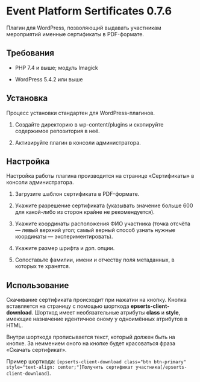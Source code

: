 # Event Platform Sertificates 0.7.6

Плагин для WordPress, позволяющий выдавать участникам мероприятий именные сертификаты в PDF-формате.

## Требования

* PHP 7.4 и выше; модуль Imagick

* WordPress 5.4.2 или выше

## Установка

Процесс установки стандартен для WordPress-плагинов.

1. Создайте директорию в wp-content/plugins и скопируйте содержимое репозитория в неё.

2. Активируйте плагин в консоли администратора.

## Настройка

Настройка работы плагина производится на странице «Сертификаты» в консоли администратора.

1. Загрузите шаблон сертификата в PDF-формате.

2. Укажите разрешение сертификата (указывать значение больше 600 для какой-либо из сторон крайне не рекомендуется).

3. Укажите координаты расположения ФИО участника (точка отсчёта — левый верхний угол; самый верный способ узнать нужные координаты — экспериментировать).

4. Укажите размер шрифта и доп. опции.

5. Сопоставьте фамилии, имени и отчеству поля метаданных, в которых те хранятся.

## Использование

Скачивание сертификата происходит при нажатии на кнопку. Кнопка вставляется на страницу с помощью шорткода **epserts-client-download**. Шорткод имеет необязательные атрибуты **class** и **style**, имеющие назначение идентичное оному у одноимённых атрибутов в HTML.

Внутри шорткода прописывается текст, который должен быть на кнопке. За неимением оного на кнопке будет красоваться фраза «Скачать сертификат».

Пример шорткода: `[epserts-client-download class="btn btn-primary" style="text-align: center;"]Получить сертификат участника[/epserts-client-download]`.
